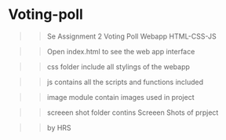 # Voting-poll

>>Se Assignment 2 Voting Poll Webapp HTML-CSS-JS

>> Open index.html to see the web app interface

>> css folder include all stylings of the webapp

>> js contains all the scripts and functions included

>> image module contain images used in project

>> screeen shot folder contins Screeen Shots of prpject

>> by HRS
